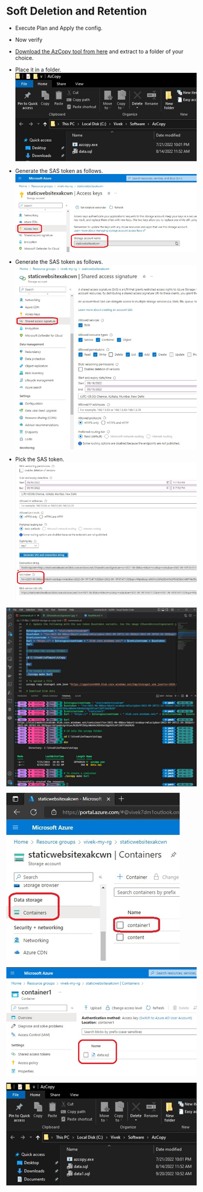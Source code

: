 # Soft Deletion and Retention

- Execute Plan and Apply the config.

- Now verify 

- [Download the AzCopy tool from here](https://learn.microsoft.com/en-us/azure/storage/common/storage-use-azcopy-v10#download-azcopy) and extract to a folder of your choice.

- Place it in a folder.
![Place it in a folder](./images/1AzCopy1.jpg) 

- Generate the SAS token as follows.
![Generate SAS Token](./images/2SharedAccessSignature1.jpg)

- Generate the SAS token as follows.
![Generate SAS Token](./images/2SharedAccessSignature2.jpg)

- Pick the SAS token.
![Pick SAS Token](./images/2SharedAccessSignature3.jpg)

![Create Container Execute Command](./images/3AzCopyExecute1.jpg)

![Upload to container Execute Command](./images/3AzCopyExecute2.jpg)

![Download from Container Execute Command](./images/3AzCopyExecute3.jpg)

![Downloaded file](./images/3AzCopyExecute4.jpg)


